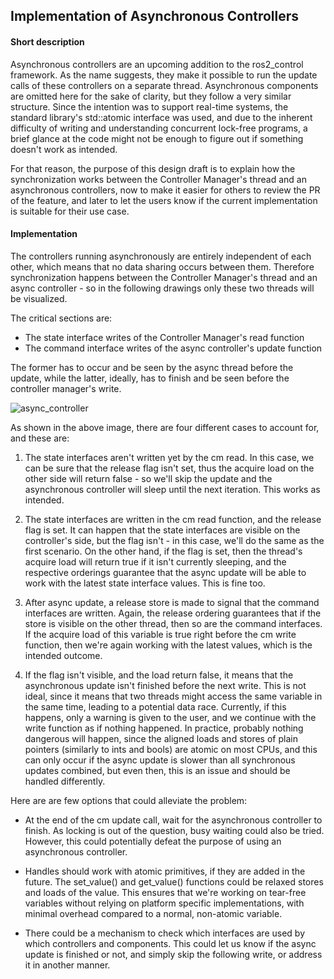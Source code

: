 ## Implementation of Asynchronous Controllers


#### Short description

Asynchronous controllers are an upcoming addition to the ros2_control framework. As the name suggests, they make it possible to run the update calls of these controllers on a separate thread. Asynchronous components are omitted here for the sake of clarity, but they follow a very similar structure.
Since the intention was to support real-time systems, the standard library's std::atomic interface was used, and due to the inherent difficulty of writing and understanding concurrent lock-free programs, a brief glance at the code might not be enough to figure out if something doesn't work as intended.

For that reason, the purpose of this design draft is to explain how the synchronization works between the Controller Manager's thread and an asynchronous controllers, now to make it easier for others to review the PR of the feature, and later to let the users know if the current implementation is suitable for their use case.

#### Implementation

The controllers running asynchronously are entirely independent of each other, which means that no data sharing occurs between them. Therefore synchronization happens between the Controller Manager's thread and an async controller - so in the following drawings only these two threads will be visualized.

The critical sections are:

* The state interface writes of the Controller Manager's read function
* The command interface writes of the async controller's update function

The former has to occur and be seen by the async thread before the update, while the latter, ideally, has to finish and be seen before the controller manager's write.

![async_controller](https://user-images.githubusercontent.com/25421074/212979058-5dad88c1-d940-4bc7-ac6f-103711de7210.png)

As shown in the above image, there are four different cases to account for, and these are: 

1. The state interfaces aren't written yet by the cm read. In this case, we can be sure that the release flag isn't set, thus the acquire load on the other side will return false - so we'll skip the update and the asynchronous controller will sleep until the next iteration. This works as intended.

2. The state interfaces are written in the cm read function, and the release flag is set. It can happen that the state interfaces are visible on the controller's side, but the flag isn't - in this case, we'll do the same as the first scenario. On the other hand, if the flag is set, then the thread's acquire load will return true if it isn't currently sleeping, and the respective orderings guarantee that the async update will be able to work with the latest state interface values. This is fine too.

3. After async update, a release store is made to signal that the command interfaces are written. Again, the release ordering guarantees that if the store is visible on the other thread, then so are the command interfaces. If the acquire load of this variable is true right before the cm write function, then we're again working with the latest values, which is the intended outcome.

4. If the flag isn't visible, and the load return false, it means that the asynchronous update isn't finished before the next write. This is not ideal, since it means that two threads might access the same variable in the same time, leading to a potential data race. Currently, if this happens, only a warning is given to the user, and we continue with the write function as if nothing happened. In practice, probably nothing dangerous will happen, since the aligned loads and stores of plain pointers (similarly to ints and bools) are atomic on most CPUs, and this can only occur if the async update is slower than all synchronous updates combined, but even then, this is an issue and should be handled differently.

Here are are few options that could alleviate the problem:

* At the end of the cm update call, wait for the asynchronous controller to finish. As locking is out of the question, busy waiting could also be tried. However, this could potentially defeat the purpose of using an asynchronous controller.

* Handles should work with atomic primitives, if they are added in the future. The set_value() and get_value() functions could be relaxed stores and loads of the value. This ensures that we're working on tear-free variables without relying on platform specific implementations, with minimal overhead compared to a normal, non-atomic variable.

* There could be a mechanism to check which interfaces are used by which controllers and components. This could let us know if the async update is finished or not, and simply skip the following write, or address it in another manner.
